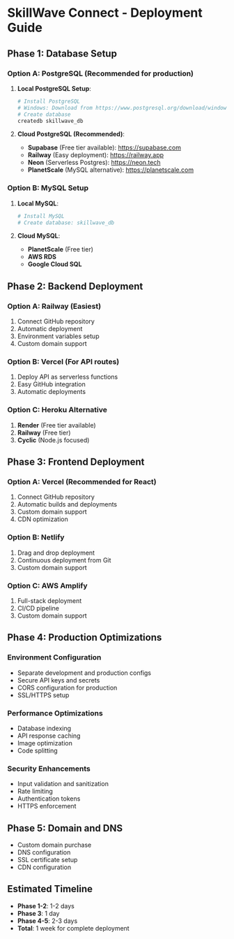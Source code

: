 # SkillWave Connect - Deployment Guide

## Phase 1: Database Setup

### Option A: PostgreSQL (Recommended for production)

1. **Local PostgreSQL Setup**:

   ```bash
   # Install PostgreSQL
   # Windows: Download from https://www.postgresql.org/download/windows/
   # Create database
   createdb skillwave_db
   ```

2. **Cloud PostgreSQL (Recommended)**:
   - **Supabase** (Free tier available): https://supabase.com
   - **Railway** (Easy deployment): https://railway.app
   - **Neon** (Serverless Postgres): https://neon.tech
   - **PlanetScale** (MySQL alternative): https://planetscale.com

### Option B: MySQL Setup

1. **Local MySQL**:

   ```bash
   # Install MySQL
   # Create database: skillwave_db
   ```

2. **Cloud MySQL**:
   - **PlanetScale** (Free tier)
   - **AWS RDS**
   - **Google Cloud SQL**

## Phase 2: Backend Deployment

### Option A: Railway (Easiest)

1. Connect GitHub repository
2. Automatic deployment
3. Environment variables setup
4. Custom domain support

### Option B: Vercel (For API routes)

1. Deploy API as serverless functions
2. Easy GitHub integration
3. Automatic deployments

### Option C: Heroku Alternative

1. **Render** (Free tier available)
2. **Railway** (Free tier)
3. **Cyclic** (Node.js focused)

## Phase 3: Frontend Deployment

### Option A: Vercel (Recommended for React)

1. Connect GitHub repository
2. Automatic builds and deployments
3. Custom domain support
4. CDN optimization

### Option B: Netlify

1. Drag and drop deployment
2. Continuous deployment from Git
3. Custom domain support

### Option C: AWS Amplify

1. Full-stack deployment
2. CI/CD pipeline
3. Custom domain support

## Phase 4: Production Optimizations

### Environment Configuration

- Separate development and production configs
- Secure API keys and secrets
- CORS configuration for production
- SSL/HTTPS setup

### Performance Optimizations

- Database indexing
- API response caching
- Image optimization
- Code splitting

### Security Enhancements

- Input validation and sanitization
- Rate limiting
- Authentication tokens
- HTTPS enforcement

## Phase 5: Domain and DNS

- Custom domain purchase
- DNS configuration
- SSL certificate setup
- CDN configuration

## Estimated Timeline

- **Phase 1-2**: 1-2 days
- **Phase 3**: 1 day
- **Phase 4-5**: 2-3 days
- **Total**: 1 week for complete deployment
